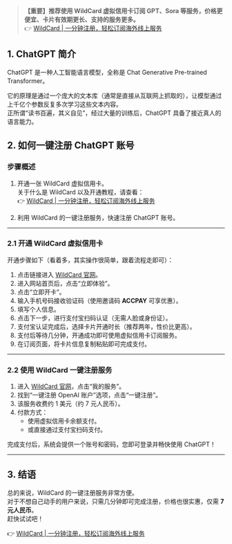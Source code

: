 > **【重要】推荐使用 WildCard 虚拟信用卡订阅 GPT、Sora 等服务，价格更便宜、卡片有效期更长、支持的服务更多。**  
> 👉 [WildCard | 一分钟注册，轻松订阅海外线上服务](https://bit.ly/bewildcard)

## 1. ChatGPT 简介

ChatGPT 是一种人工智能语言模型，全称是 Chat Generative Pre-trained Transformer。

它的原理是通过一个庞大的文本库（通常是直接从互联网上抓取的），让模型通过上千亿个参数反复多次学习这些文本内容。  
正所谓“读书百遍，其义自见”，经过大量的训练后，ChatGPT 具备了接近真人的语言能力。

## 2. 如何一键注册 ChatGPT 账号

### 步骤概述

1. 开通一张 WildCard 虚拟信用卡。  
   关于什么是 WildCard 以及开通教程，请查看：  
   👉 [WildCard | 一分钟注册，轻松订阅海外线上服务](https://bit.ly/bewildcard)

2. 利用 WildCard 的一键注册服务，快速注册 ChatGPT 账号。

---

### 2.1 开通 WildCard 虚拟信用卡

开通步骤如下（看着多，其实操作很简单，跟着流程走即可）：

1. 点击链接进入 [WildCard 官网](https://bit.ly/bewildcard)。  
2. 进入网站首页后，点击“立即体验”。  
3. 点击“立即开卡”。  
4. 输入手机号码接收验证码（使用邀请码 **ACCPAY** 可享优惠）。  
5. 填写个人信息。  
6. 点击下一步，进行支付宝扫码认证（无需人脸或身份证）。  
7. 支付宝认证完成后，选择卡片开通时长（推荐两年，性价比更高）。  
8. 支付后等待几分钟，开通成功即可使用虚拟信用卡订阅服务。  
9. 在订阅页面，将卡片信息复制粘贴即可完成支付。

---

### 2.2 使用 WildCard 一键注册服务

1. 进入 [WildCard 官网](https://bit.ly/bewildcard)，点击“我的服务”。  
2. 找到“一键注册 OpenAI 账户”选项，点击“一键注册”。  
3. 该服务收费约 1 美元（约 7 元人民币）。  
4. 付款方式：  
   - 使用虚拟信用卡余额支付。  
   - 或直接通过支付宝扫码支付。  

完成支付后，系统会提供一个账号和密码，您即可登录并畅快使用 ChatGPT！

---

## 3. 结语

总的来说，WildCard 的一键注册服务非常方便。  
对于不想自己动手的用户来说，只需几分钟即可完成注册，价格也很实惠，仅需 **7 元人民币**。  
赶快试试吧！

👉 [WildCard | 一分钟注册，轻松订阅海外线上服务](https://bit.ly/bewildcard)